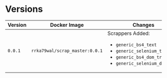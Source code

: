 # Versions

| Version | Docker Image | Changes |
| - | - | - |
| `0.0.1` | `rrka79wal/scrap_master:0.0.1` | Scrappers Added:<ul><li>`generic_bs4_text`<li>`generic_selenium_text`<li>`generic_bs4_dom_tree`<li>`generic_selenium_dom_tree`</ul> |
